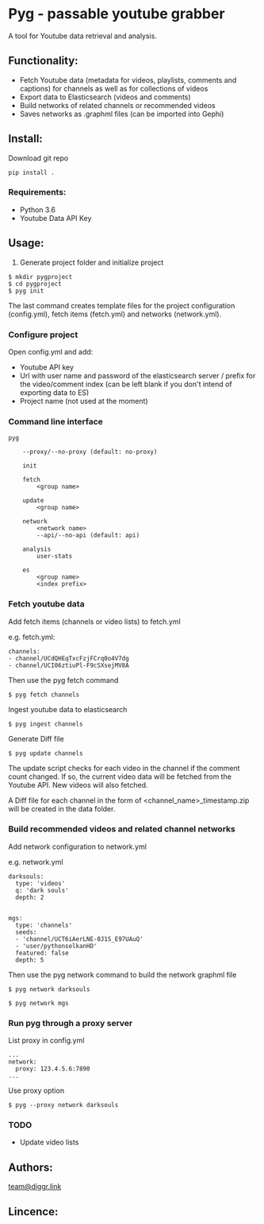 # Pyg - passable youtube grabber

A tool for Youtube data retrieval and analysis.

## Functionality:
 
* Fetch Youtube data (metadata for videos, playlists, comments and captions) for channels as well as for collections of videos
* Export data to Elasticsearch (videos and comments)
* Build networks of related channels or recommended videos
* Saves networks as .graphml files (can be imported into Gephi)

## Install:

Download git repo

```
pip install .

```

### Requirements:

- Python 3.6
- Youtube Data API Key


## Usage:

1. Generate project folder and initialize project

```
$ mkdir pygproject
$ cd pygproject
$ pyg init

```
The last command creates template files for the project configuration (config.yml), fetch items (fetch.yml) and networks (network.yml).

### Configure project

Open config.yml and add:
* Youtube API key
* Url with user name and password of the elasticsearch server / prefix for the video/comment index (can be left blank if you don't intend of exporting data to ES)
* Project name (not used at the moment)


### Command line interface

```
pyg

    --proxy/--no-proxy (default: no-proxy)

    init

    fetch
        <group name>

    update
        <group name>

    network
        <network name>
        --api/--no-api (default: api)

    analysis
        user-stats

    es
        <group name>
        <index prefix>
```

### Fetch youtube data

Add fetch items (channels or video lists) to fetch.yml

e.g. fetch.yml:
```
channels:
- channel/UCdQHEqTxcFzjFCrq0o4V7dg
- channel/UCI06ztiuPl-F9cSXsejMV8A
```


Then use the pyg fetch command

```
$ pyg fetch channels
```


Ingest youtube data to elasticsearch

```
$ pyg ingest channels
```


Generate Diff file 

```
$ pyg update channels
```

The update script checks for each video in the channel if the comment count changed. If so, the current video data will be fetched from the Youtube API.
New videos will also fetched.

A Diff file for each channel in the form of <channel_name>_timestamp.zip will be created in the data folder.


### Build recommended videos and related channel networks

Add network configuration to network.yml

e.g. network.yml
```
darksouls:
  type: 'videos'
  q: 'dark souls'
  depth: 2


mgs:
  type: 'channels'
  seeds:
  - 'channel/UCT6iAerLNE-0J1S_E97UAuQ'
  - 'user/pythonselkanHD'
  featured: false
  depth: 5  
```

Then use the pyg network command to build the network graphml file

```
$ pyg network darksouls
```

```
$ pyg network mgs
```

### Run pyg through a proxy server

List proxy in config.yml

```
...
network:
  proxy: 123.4.5.6:7890
...
```

Use proxy option

```
$ pyg --proxy network darksouls
```

### TODO

- Update video lists


## Authors:
team@diggr.link

## Lincence:


